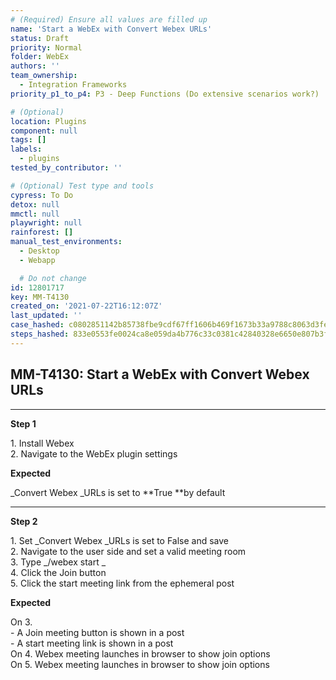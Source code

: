 ```yaml
---
# (Required) Ensure all values are filled up
name: 'Start a WebEx with Convert Webex URLs'
status: Draft
priority: Normal
folder: WebEx
authors: ''
team_ownership:
  - Integration Frameworks
priority_p1_to_p4: P3 - Deep Functions (Do extensive scenarios work?)

# (Optional)
location: Plugins
component: null
tags: []
labels:
  - plugins
tested_by_contributor: ''

# (Optional) Test type and tools
cypress: To Do
detox: null
mmctl: null
playwright: null
rainforest: []
manual_test_environments:
  - Desktop
  - Webapp

  # Do not change
id: 12801717
key: MM-T4130
created_on: '2021-07-22T16:12:07Z'
last_updated: ''
case_hashed: c0802851142b85738fbe9cdf67ff1606b469f1673b33a9788c8063d3fedb2d80ab1ee74af97203643ee60ab131526b06
steps_hashed: 833e0553fe0024ca8e059da4b776c33c0381c42840328e6650e807b3f420cf1c4057e273cfcbe7f3fe6b49fca871ad3f
---
```


<!-- (Auto-generated) Based on frontmatter's "key" and "name" -->

## MM-T4130: Start a WebEx with Convert Webex URLs

---

**Step 1**

1\. Install Webex\
2\. Navigate to the WebEx plugin settings

**Expected**

\_Convert Webex \_URLs is set to \*\*True \*\*by default

---

**Step 2**

1\. Set \_Convert Webex \_URLs is set to False and save\
2\. Navigate to the user side and set a valid meeting room\
3\. Type \_/webex start \_\
4\. Click the Join button\
5\. Click the start meeting link from the ephemeral post

**Expected**

On 3.\
\- A Join meeting button is shown in a post\
\- A start meeting link is shown in a post\
On 4. Webex meeting launches in browser to show join options\
On 5. Webex meeting launches in browser to show join options
